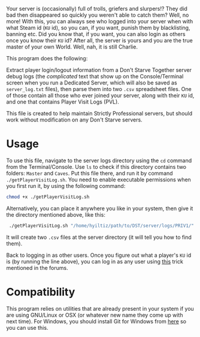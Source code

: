 Your server is (occasionally) full of trolls, griefers and slurpers!? They did bad then disappeared so quickly you weren't able to catch them? Well, no more! With this, you can always see who logged into your server when with what Steam id (`KU` id), so you can, if you want, punish them by blacklisting, banning etc. Did you know that, if you want, you can also login as others once you know their `KU` id? After all, the server is yours and you are the true master of your own World. Well, nah, it is still Charlie.

This program does the following: 

Extract player login/logout information from a Don't Starve Together
 server debug logs (the *complicated* text that show up on the Console/Terminal screen when you run a Dedicated Server, which will also be saved as `server_log.txt` files), then parse them into two `.csv` spreadsheet files. One of those contain all those who ever joined your server, along with their `KU` id, and one that contains Player Visit Logs (PVL). 

 This file is created to help maintain Strictly Professional servers, but should work without modification on any Don't Starve servers.

 # Usage

 To use this file, navigate to the server logs directory using
 the `cd` command from the Terminal/Console. Use `ls` to check if this directory contains
 two folders: `Master` and `Caves`. Put this file there, and run it
 by command `./getPlayerVisitLog.sh`. You need to enable executable
 permissions when you first run it, by using the following command:

```BASH
chmod +x ./getPlayerVisitLog.sh
```

 Alternatively, you can place it anywhere you like in your system,
 then give it the directory mentioned above, like this:

```BASH
 ./getPlayerVisitLog.sh "/home/hyiltiz/path/to/DST/server/logs/PRIV1/" output.csv
```

It will create two `.csv` files at the server directory (it will tell you how to find them).

Back to logging in as other users. Once you figure out what a player's `KU` id is (by running the line above), you can log in as any user using [this](http://forums.kleientertainment.com/topic/77880-admin-login-as-previous-visiting-user/) trick mentioned in the forums.

# Compatibility
This program relies on utilities that are already present in your system if you are using GNU/Linux or OSX (or whatever new name they come up with next time). For Windows, you should install Git for Windows from [here](https://git-scm.com/download/win) so you can use this.
